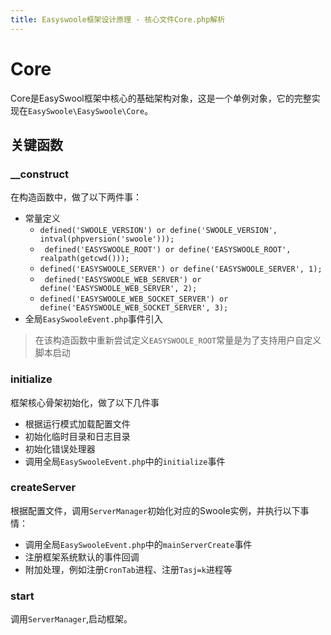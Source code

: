 ```yaml
---
title: Easyswoole框架设计原理 - 核心文件Core.php解析
---
```


# Core 
Core是EasySwool框架中核心的基础架构对象，这是一个单例对象，它的完整实现在```EasySwoole\EasySwoole\Core```。

## 关键函数
### __construct
在构造函数中，做了以下两件事：
- 常量定义
    - ```defined('SWOOLE_VERSION') or define('SWOOLE_VERSION', intval(phpversion('swoole')));```
    - ``` defined('EASYSWOOLE_ROOT') or define('EASYSWOOLE_ROOT', realpath(getcwd()));```
    - ```defined('EASYSWOOLE_SERVER') or define('EASYSWOOLE_SERVER', 1);```
    - ``` defined('EASYSWOOLE_WEB_SERVER') or define('EASYSWOOLE_WEB_SERVER', 2);```
    - ```defined('EASYSWOOLE_WEB_SOCKET_SERVER') or define('EASYSWOOLE_WEB_SOCKET_SERVER', 3);```
- 全局```EasySwooleEvent.php```事件引入

> 在该构造函数中重新尝试定义```EASYSWOOLE_ROOT```常量是为了支持用户自定义脚本启动

### initialize
框架核心骨架初始化，做了以下几件事
- 根据运行模式加载配置文件
- 初始化临时目录和日志目录
- 初始化错误处理器
- 调用全局```EasySwooleEvent.php```中的```initialize```事件

### createServer
根据配置文件，调用```ServerManager```初始化对应的Swoole实例，并执行以下事情：
- 调用全局```EasySwooleEvent.php```中的```mainServerCreate```事件
- 注册框架系统默认的事件回调
- 附加处理，例如注册```CronTab```进程、注册```Tasj=k```进程等

### start
调用```ServerManager```,启动框架。